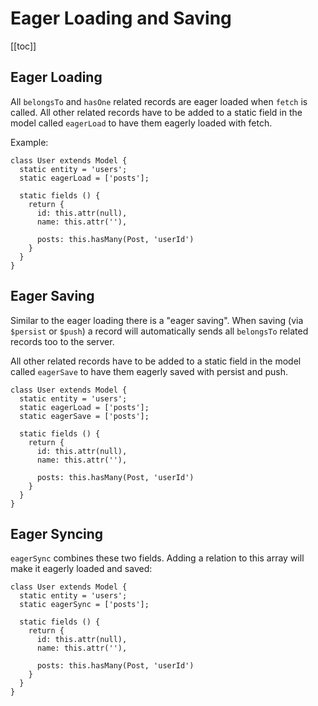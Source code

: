 # Eager Loading and Saving

[[toc]]


## Eager Loading

All `belongsTo` and `hasOne` related records are eager loaded when `fetch` is called.
All other related records have to be added to a static field in the model called `eagerLoad` to
have them eagerly loaded with fetch.

Example:

```javascript{3}
class User extends Model {
  static entity = 'users';
  static eagerLoad = ['posts'];

  static fields () {
    return {
      id: this.attr(null),
      name: this.attr(''),
      
      posts: this.hasMany(Post, 'userId')
    }
  }
}
```

## Eager Saving

Similar to the eager loading there is a "eager saving". When saving (via `$persist` or `$push`) a
record will automatically sends all `belongsTo` related records too to the server.

All other related records have to be added to a static field in the model called `eagerSave` to
have them eagerly saved with persist and push.

```javascript{4}
class User extends Model {
  static entity = 'users';
  static eagerLoad = ['posts'];
  static eagerSave = ['posts'];

  static fields () {
    return {
      id: this.attr(null),
      name: this.attr(''),
      
      posts: this.hasMany(Post, 'userId')
    }
  }
}
```


## Eager Syncing

`eagerSync` combines these two fields. Adding a relation to this array will make it eagerly loaded
and saved:


```javascript{3}
class User extends Model {
  static entity = 'users';
  static eagerSync = ['posts'];

  static fields () {
    return {
      id: this.attr(null),
      name: this.attr(''),
      
      posts: this.hasMany(Post, 'userId')
    }
  }
}
```
